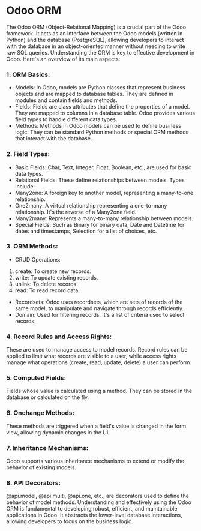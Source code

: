 # Odoo ORM
The Odoo ORM (Object-Relational Mapping) is a crucial part of the Odoo framework. It acts as an interface between the Odoo models (written in Python) and the database (PostgreSQL), allowing developers to interact with the database in an object-oriented manner without needing to write raw SQL queries. Understanding the ORM is key to effective development in Odoo. Here's an overview of its main aspects:

### 1. ORM Basics:
- Models: In Odoo, models are Python classes that represent business objects and are mapped to database tables. They are defined in modules and contain fields and methods.
- Fields: Fields are class attributes that define the properties of a model. They are mapped to columns in a database table. Odoo provides various field types to handle different data types.
- Methods: Methods in Odoo models can be used to define business logic. They can be standard Python methods or special ORM methods that interact with the database.
### 2. Field Types:
- Basic Fields: Char, Text, Integer, Float, Boolean, etc., are used for basic data types.
- Relational Fields: These define relationships between models. Types include:
- Many2one: A foreign key to another model, representing a many-to-one relationship.
- One2many: A virtual relationship representing a one-to-many relationship. It's the reverse of a Many2one field.
- Many2many: Represents a many-to-many relationship between models.
- Special Fields: Such as Binary for binary data, Date and Datetime for dates and timestamps, Selection for a list of choices, etc.
### 3. ORM Methods:
- CRUD Operations:
1. create: To create new records.
2. write: To update existing records.
3. unlink: To delete records.
4. read: To read record data.
- Recordsets:
  Odoo uses recordsets, which are sets of records of the same model, to manipulate and navigate through records efficiently.
- Domain:
  Used for filtering records. It's a list of criteria used to select records.
### 4. Record Rules and Access Rights:
These are used to manage access to model records. Record rules can be applied to limit what records are visible to a user, while access rights manage what operations (create, read, update, delete) a user can perform.
### 5. Computed Fields:
Fields whose value is calculated using a method. They can be stored in the database or calculated on the fly.
### 6. Onchange Methods:
These methods are triggered when a field's value is changed in the form view, allowing dynamic changes in the UI.
### 7. Inheritance Mechanisms:
Odoo supports various inheritance mechanisms to extend or modify the behavior of existing models.
### 8. API Decorators:
@api.model, @api.multi, @api.one, etc., are decorators used to define the behavior of model methods.
Understanding and effectively using the Odoo ORM is fundamental to developing robust, efficient, and maintainable applications in Odoo. It abstracts the lower-level database interactions, allowing developers to focus on the business logic.
